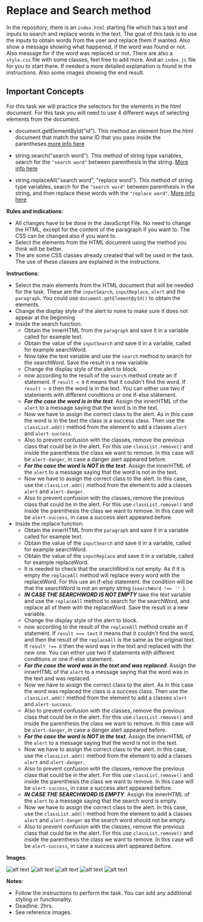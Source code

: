 # Replace and Search method 
In the repository, there is an `index.html` starting file which has a text and inputs to search and replace words in the text. The goal of this task is to use the inputs to obtain words from the user and replace them if wanted. Also show a message showing what happened, if the word was found or not. Also message for if the word was replaced or not. There are also a `style.css` file with some classes, feel free to add more. And an `index.js` file for you to start there. If needed a more detailed explanation is found in the instructions. Also some images showing the end result.

## Important Concepts
For this task we will practice the selectors for the elements in the html document. For this task you will need to use 4 different ways of selecting elements from the document. 
- document.getElementById("id"). This method an element from the html document that match the same ID that you pass inside the parentheses.[more info here](https://developer.mozilla.org/en-US/docs/Web/API/Document/getElementById)

- string.search("search word"). This method of string type variables, search for the `"search word"` between parenthesis in the string. [More info here](https://developer.mozilla.org/en-US/docs/Web/JavaScript/Reference/Global_Objects/String/search)

- string.replaceAll("search word", "replace word"). This method of string type variables, search for the `"search word"` between parenthesis in the string, and then replace these words with the `"replace word"`. [More info here](https://developer.mozilla.org/en-US/docs/Web/JavaScript/Reference/Global_Objects/String/replaceAll)

**Rules and indications**: 
* All changes have to be done in the JavaScript File. No need to change the HTML, except for the content of the paragraph if you want to. The CSS can be changed also if you want to.
* Select the elements from the HTML document using the method you think will be better.
* The are some CSS classes already created that will be used in the task. The use of these classes are explained in the instructions.

**Instructions**: 
* Select the main elements from the HTML document that will be needed for the task. These are the `inputSearch`, `inputReplace`, `alert` and the `paragraph`. You could use `document.getElementById()` to obtain the elements.
* Change the display style of the alert to none to make sure it does not appear at the beginning 
* Inside the search function: 
  * Obtain the innerHTML from the `paragraph` and save it in a variable called for example text.
  * Obtain the value of the `inputSearch` and save it in a variable, called for example searchWord.
  * Now take the text variable and use the `search` method to search for the searchWord. Save the result in a new variable.
  * Change the display style of the alert to block.
  * now according to the result of the `search` method create an if statement. If `result < 0` it means that it couldn't find the word. If `result > 0` then the word is in the text. You can either use two if statements with different conditions or one if-else statement. 
  * ***For the case the word is in the text***. Assign the innerHTML of the `alert` to a message saying that the word is in the text.
  * Now we have to assign the correct class to the alert. As in this case the word is in the text the class is a success class. Then use the `classList.add()` method from the element to add a classes `alert` and `alert-success`.
  * Also to prevent confusion with the classes, remove the previous class that could be in the alert. For this use `classList.remove()` and inside the parenthesis the class we want to remove. In this case will be `alert-danger`, in case a danger alert appeared before.
  * ***For the case the word is NOT in the text***. Assign the innerHTML of the `alert` to a message saying that the word is not in the text.
  * Now we have to assign the correct class to the alert. In this case,  use the `classList.add()` method from the element to add a classes `alert` and `alert-danger`.
  * Also to prevent confusion with the classes, remove the previous class that could be in the alert. For this use `classList.remove()` and inside the parenthesis the class we want to remove. In this case will be `alert-success`, in case a success alert appeared before.
* Inside the replace function: 
  * Obtain the innerHTML from the `paragraph` and save it in a variable called for example text.
  * Obtain the value of the `inputSearch` and save it in a variable, called for example searchWord.
  * Obtain the value of the `inputReplace` and save it in a variable, called for example replaceWord.
  * It is needed to check that the searchWord is not empty. As if it is empty the `replaceAll` method will replace every word with the replaceWord. For this use an if-else statement. the condition will be that the searchWord is not an empty string (`searchWord !== '' `).
  * ***IN CASE THE SEARCHWORD IS NOT EMPTY*** take the text variable and use the `replaceAll` method to search for the searchWord, and replace all of them with the replaceWord. Save the result in a new variable.
  * Change the display style of the alert to block.
  * now according to the result of the `replaceAll` method create an if statement. If `result === text` it means that it couldn't find the word, and then the result of the `replaceAll` is the same as the original text. If `result !== 0` then the word was in the text and replaced with the new one. You can either use two if statements with different conditions or one if-else statement. 
  * ***For the case the word was in the text and was replaced***. Assign the innerHTML of the `alert` to a message saying that the word was in the text and was replaced.
  * Now we have to assign the correct class to the alert. As in this case the word was replaced the class is a success class. Then use the `classList.add()` method from the element to add a classes `alert` and `alert-success`.
  * Also to prevent confusion with the classes, remove the previous class that could be in the alert. For this use `classList.remove()` and inside the parenthesis the class we want to remove. In this case will be `alert-danger`, in case a danger alert appeared before.
  * ***For the case the word is NOT in the text***. Assign the innerHTML of the `alert` to a message saying that the word is not in the text.
  * Now we have to assign the correct class to the alert. In this case,  use the `classList.add()` method from the element to add a classes `alert` and `alert-danger`.
  * Also to prevent confusion with the classes, remove the previous class that could be in the alert. For this use `classList.remove()` and inside the parenthesis the class we want to remove. In this case will be `alert-success`, in case a success alert appeared before.
  * ***IN CASE THE SEARCHWORD IS EMPTY***. Assign the innerHTML of the `alert` to a message saying that the search word is empty.
  * Now we have to assign the correct class to the alert. In this case,  use the `classList.add()` method from the element to add a classes `alert` and `alert-danger` as the search word should not be empty.
  * Also to prevent confusion with the classes, remove the previous class that could be in the alert. For this use `classList.remove()` and inside the parenthesis the class we want to remove. In this case will be `alert-success`, in case a success alert appeared before.

**Images**:

![alt text](./images/original.png "Original")
![alt text](./images/1.png "Example of message")
![alt text](./images/2.png "Example of message")
![alt text](./images/3.png "Example of message")
![alt text](./images/4.png "Example of message")


**Notes**:
* Follow the instructions to perform the task. You can add any additional styling or functionality.
* Deadline: 2hrs.
* See reference images. 




